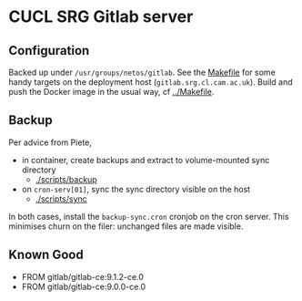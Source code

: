 # CUCL SRG Gitlab server

## Configuration

Backed up under `/usr/groups/netos/gitlab`. See the [Makefile][] for some handy
targets on the deployment host (`gitlab.srg.cl.cam.ac.uk`). Build and push the
Docker image in the usual way, cf [../Makefile][Makefile].

[Makefile]: ../Makefile

## Backup

Per advice from Piete,
  * in container, create backups and extract to volume-mounted sync directory
      * [./scripts/backup](./scripts/backup)
  * on `cron-serv[01]`, sync the sync directory visible on the host
      * [./scripts/sync](./scripts/sync)

In both cases, install the `backup-sync.cron` cronjob on the cron server.
This minimises churn on the filer: unchanged files are made visible.

## Known Good

  * FROM gitlab/gitlab-ce:9.1.2-ce.0
  * FROM gitlab/gitlab-ce:9.0.0-ce.0
